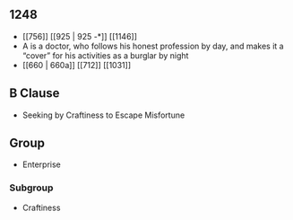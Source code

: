 ## 1248
- [[756]] [[925 | 925 -*]] [[1146]] 
- A is a doctor, who follows his honest profession by day, and makes it a “cover” for his activities as a burglar by night
- [[660 | 660a]] [[712]] [[1031]] 

## B Clause
- Seeking by Craftiness to Escape Misfortune

## Group
- Enterprise

### Subgroup
- Craftiness

